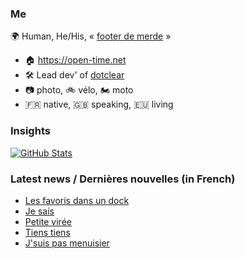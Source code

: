 ### Me

🌍 Human, He/His, « [footer de merde](https://open-time.net/post/2013/07/17/La-veritable-histoire-du-Footer-de-merde-) » 
* 🏠 https://open-time.net 
* 🛠️ Lead dev' of [dotclear](https://git.dotclear.org/dev/dotclear)
* 📷 photo, 🚲 vélo, 🏍️ moto 
* 🇫🇷 native, 🇬🇧 speaking, 🇪🇺 living

### Insights

[![GitHub Stats](https://github-readme-stats-sigma-five.vercel.app/api?username=franck-paul)](https://github.com/franck-paul)

### Latest news / Dernières nouvelles (in French)

<!-- BLOG-POST-LIST:START -->
- [Les favoris dans un dock](https://open-time.net/post/2025/10/17/Les-favoris-dans-un-dock)
- [Je sais](https://open-time.net/post/2025/10/16/Je-sais)
- [Petite virée](https://open-time.net/post/2025/10/15/Petite-viree)
- [Tiens tiens](https://open-time.net/post/2025/10/14/Tiens-tiens)
- [J&#39;suis pas menuisier](https://open-time.net/post/2025/10/13/J-suis-pas-menuisier)
<!-- BLOG-POST-LIST:END -->

